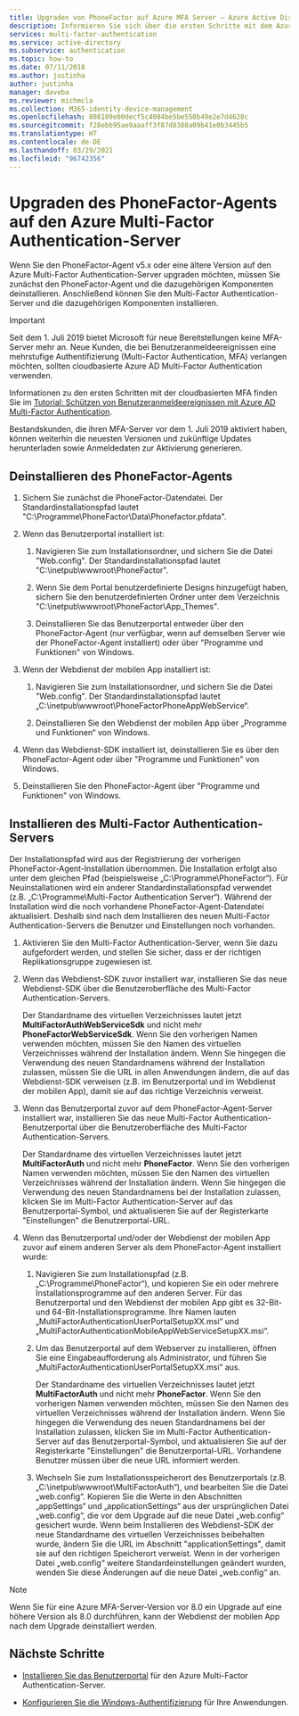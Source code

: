 ```yaml
---
title: Upgraden von PhoneFactor auf Azure MFA Server – Azure Active Directory
description: Informieren Sie sich über die ersten Schritte mit dem Azure MFA-Server, wenn Sie ein Upgrade des älteren PhoneFactor-Agents ausführen möchten.
services: multi-factor-authentication
ms.service: active-directory
ms.subservice: authentication
ms.topic: how-to
ms.date: 07/11/2018
ms.author: justinha
author: justinha
manager: daveba
ms.reviewer: michmcla
ms.collection: M365-identity-device-management
ms.openlocfilehash: 808109e00decf5c4084be5be550b49e2e7d4628c
ms.sourcegitcommit: f28ebb95ae9aaaff3f87d8388a09b41e0b3445b5
ms.translationtype: HT
ms.contentlocale: de-DE
ms.lasthandoff: 03/29/2021
ms.locfileid: "96742356"
---
```

# <a name="upgrade-the-phonefactor-agent-to-azure-multi-factor-authentication-server"></a>Upgraden des PhoneFactor-Agents auf den Azure Multi-Factor Authentication-Server

Wenn Sie den PhoneFactor-Agent v5.x oder eine ältere Version auf den Azure Multi-Factor Authentication-Server upgraden möchten, müssen Sie zunächst den PhoneFactor-Agent und die dazugehörigen Komponenten deinstallieren. Anschließend können Sie den Multi-Factor Authentication-Server und die dazugehörigen Komponenten installieren.

> [!IMPORTANT]
> Seit dem 1. Juli 2019 bietet Microsoft für neue Bereitstellungen keine MFA-Server mehr an. Neue Kunden, die bei Benutzeranmeldeereignissen eine mehrstufige Authentifizierung (Multi-Factor Authentication, MFA) verlangen möchten, sollten cloudbasierte Azure AD Multi-Factor Authentication verwenden.
>
> Informationen zu den ersten Schritten mit der cloudbasierten MFA finden Sie im [Tutorial: Schützen von Benutzeranmeldeereignissen mit Azure AD Multi-Factor Authentication](tutorial-enable-azure-mfa.md).
>
> Bestandskunden, die ihren MFA-Server vor dem 1. Juli 2019 aktiviert haben, können weiterhin die neuesten Versionen und zukünftige Updates herunterladen sowie Anmeldedaten zur Aktivierung generieren.

## <a name="uninstall-the-phonefactor-agent"></a>Deinstallieren des PhoneFactor-Agents

1. Sichern Sie zunächst die PhoneFactor-Datendatei. Der Standardinstallationspfad lautet "C:\Programme\PhoneFactor\Data\Phonefactor.pfdata".

2. Wenn das Benutzerportal installiert ist:
   1. Navigieren Sie zum Installationsordner, und sichern Sie die Datei "Web.config". Der Standardinstallationspfad lautet "C:\inetpub\wwwroot\PhoneFactor".

   2. Wenn Sie dem Portal benutzerdefinierte Designs hinzugefügt haben, sichern Sie den benutzerdefinierten Ordner unter dem Verzeichnis "C:\inetpub\wwwroot\PhoneFactor\App_Themes".

   3. Deinstallieren Sie das Benutzerportal entweder über den PhoneFactor-Agent (nur verfügbar, wenn auf demselben Server wie der PhoneFactor-Agent installiert) oder über "Programme und Funktionen" von Windows.

3. Wenn der Webdienst der mobilen App installiert ist:

   1. Navigieren Sie zum Installationsordner, und sichern Sie die Datei "Web.config". Der Standardinstallationspfad lautet „C:\inetpub\wwwroot\PhoneFactorPhoneAppWebService“.

   2. Deinstallieren Sie den Webdienst der mobilen App über „Programme und Funktionen“ von Windows.

4. Wenn das Webdienst-SDK installiert ist, deinstallieren Sie es über den PhoneFactor-Agent oder über "Programme und Funktionen" von Windows.

5. Deinstallieren Sie den PhoneFactor-Agent über "Programme und Funktionen" von Windows.

## <a name="install-the-multi-factor-authentication-server"></a>Installieren des Multi-Factor Authentication-Servers

Der Installationspfad wird aus der Registrierung der vorherigen PhoneFactor-Agent-Installation übernommen. Die Installation erfolgt also unter dem gleichen Pfad (beispielsweise „C:\Programme\PhoneFactor“). Für Neuinstallationen wird ein anderer Standardinstallationspfad verwendet (z.B. „C:\Programme\Multi-Factor Authentication Server“). Während der Installation wird die noch vorhandene PhoneFactor-Agent-Datendatei aktualisiert. Deshalb sind nach dem Installieren des neuen Multi-Factor Authentication-Servers die Benutzer und Einstellungen noch vorhanden.

1. Aktivieren Sie den Multi-Factor Authentication-Server, wenn Sie dazu aufgefordert werden, und stellen Sie sicher, dass er der richtigen Replikationsgruppe zugewiesen ist.

2. Wenn das Webdienst-SDK zuvor installiert war, installieren Sie das neue Webdienst-SDK über die Benutzeroberfläche des Multi-Factor Authentication-Servers.

   Der Standardname des virtuellen Verzeichnisses lautet jetzt **MultiFactorAuthWebServiceSdk** und nicht mehr **PhoneFactorWebServiceSdk**. Wenn Sie den vorherigen Namen verwenden möchten, müssen Sie den Namen des virtuellen Verzeichnisses während der Installation ändern. Wenn Sie hingegen die Verwendung des neuen Standardnamens während der Installation zulassen, müssen Sie die URL in allen Anwendungen ändern, die auf das Webdienst-SDK verweisen (z.B. im Benutzerportal und im Webdienst der mobilen App), damit sie auf das richtige Verzeichnis verweist.

3. Wenn das Benutzerportal zuvor auf dem PhoneFactor-Agent-Server installiert war, installieren Sie das neue Multi-Factor Authentication-Benutzerportal über die Benutzeroberfläche des Multi-Factor Authentication-Servers.

   Der Standardname des virtuellen Verzeichnisses lautet jetzt **MultiFactorAuth** und nicht mehr **PhoneFactor**. Wenn Sie den vorherigen Namen verwenden möchten, müssen Sie den Namen des virtuellen Verzeichnisses während der Installation ändern. Wenn Sie hingegen die Verwendung des neuen Standardnamens bei der Installation zulassen, klicken Sie im Multi-Factor Authentication-Server auf das Benutzerportal-Symbol, und aktualisieren Sie auf der Registerkarte "Einstellungen" die Benutzerportal-URL.

4. Wenn das Benutzerportal und/oder der Webdienst der mobilen App zuvor auf einem anderen Server als dem PhoneFactor-Agent installiert wurde:

   1. Navigieren Sie zum Installationspfad (z.B. „C:\Programme\PhoneFactor“), und kopieren Sie ein oder mehrere Installationsprogramme auf den anderen Server. Für das Benutzerportal und den Webdienst der mobilen App gibt es 32-Bit- und 64-Bit-Installationsprogramme. Ihre Namen lauten „MultiFactorAuthenticationUserPortalSetupXX.msi“ und „MultiFactorAuthenticationMobileAppWebServiceSetupXX.msi“.

   2. Um das Benutzerportal auf dem Webserver zu installieren, öffnen Sie eine Eingabeaufforderung als Administrator, und führen Sie „MultiFactorAuthenticationUserPortalSetupXX.msi“ aus.

      Der Standardname des virtuellen Verzeichnisses lautet jetzt **MultiFactorAuth** und nicht mehr **PhoneFactor**. Wenn Sie den vorherigen Namen verwenden möchten, müssen Sie den Namen des virtuellen Verzeichnisses während der Installation ändern. Wenn Sie hingegen die Verwendung des neuen Standardnamens bei der Installation zulassen, klicken Sie im Multi-Factor Authentication-Server auf das Benutzerportal-Symbol, und aktualisieren Sie auf der Registerkarte "Einstellungen" die Benutzerportal-URL. Vorhandene Benutzer müssen über die neue URL informiert werden.

   3. Wechseln Sie zum Installationsspeicherort des Benutzerportals (z.B. „C:\inetpub\wwwroot\MultiFactorAuth“), und bearbeiten Sie die Datei „web.config“. Kopieren Sie die Werte in den Abschnitten „appSettings“ und „applicationSettings“ aus der ursprünglichen Datei „web.config“, die vor dem Upgrade auf die neue Datei „web.config“ gesichert wurde. Wenn beim Installieren des Webdienst-SDK der neue Standardname des virtuellen Verzeichnisses beibehalten wurde, ändern Sie die URL im Abschnitt "applicationSettings", damit sie auf den richtigen Speicherort verweist. Wenn in der vorherigen Datei „web.config“ weitere Standardeinstellungen geändert wurden, wenden Sie diese Änderungen auf die neue Datei „web.config“ an.

> [!NOTE]
> Wenn Sie für eine Azure MFA-Server-Version vor 8.0 ein Upgrade auf eine höhere Version als 8.0 durchführen, kann der Webdienst der mobilen App nach dem Upgrade deinstalliert werden.

## <a name="next-steps"></a>Nächste Schritte

- [Installieren Sie das Benutzerportal](howto-mfaserver-deploy-userportal.md) für den Azure Multi-Factor Authentication-Server.

- [Konfigurieren Sie die Windows-Authentifizierung](howto-mfaserver-windows.md) für Ihre Anwendungen. 
